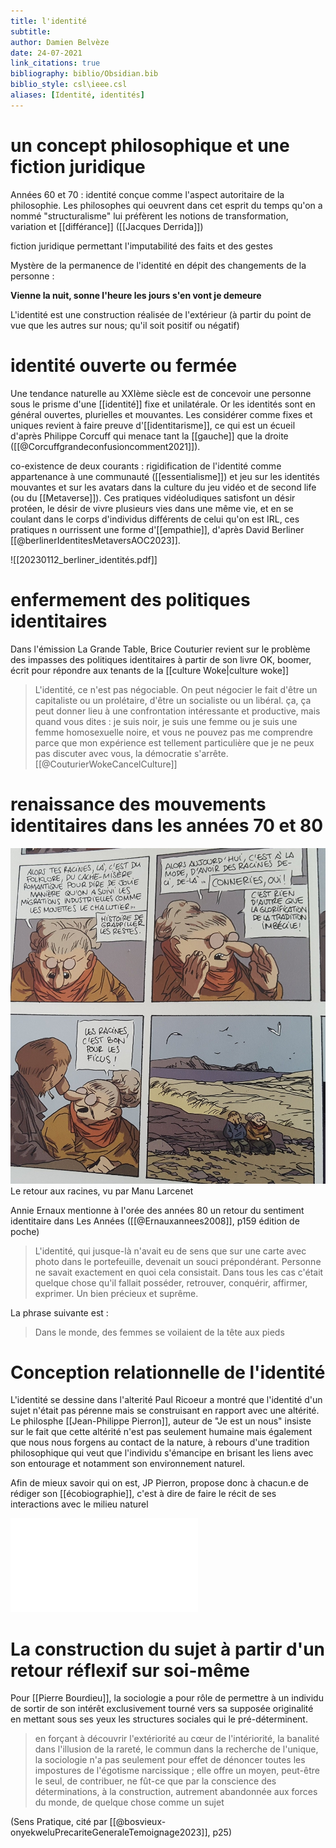 ```yaml
---
title: l'identité
subtitle:
author: Damien Belvèze
date: 24-07-2021
link_citations: true
bibliography: biblio/Obsidian.bib
biblio_style: csl\ieee.csl
aliases: [Identité, identités]
---
```

# un concept philosophique et une fiction juridique

Années 60 et 70 : identité conçue comme l'aspect autoritaire de la philosophie. Les philosophes qui oeuvrent dans cet esprit du temps qu'on a nommé "structuralisme" lui préfèrent les notions de transformation, variation et [[différance]] ([[Jacques Derrida]])

fiction juridique permettant l'imputabilité des faits et des gestes

Mystère de la permanence de l'identité en dépit des changements de la personne : 

**Vienne la nuit, sonne l'heure
les jours s'en vont je demeure**

L'identité est une construction réalisée de l'extérieur (à partir du point de vue que les autres sur nous; qu'il soit positif ou négatif)

# identité ouverte ou fermée

Une tendance naturelle au XXIème siècle est de concevoir une personne sous le prisme d'une [[identité]] fixe et unilatérale. 
Or les identités sont en général ouvertes, plurielles et mouvantes. 
Les considérer comme fixes et uniques revient à faire preuve d'[[identitarisme]], ce qui est un écueil d'après Philippe Corcuff qui menace tant la [[gauche]] que la droite ([[@Corcuffgrandeconfusioncomment2021]]).

co-existence de deux courants : rigidification de l'identité comme appartenance à une communauté ([[essentialisme]]) et jeu sur les identités mouvantes et sur les avatars dans la culture du jeu vidéo et de second life (ou du [[Metaverse]]). Ces pratiques vidéoludiques satisfont un désir protéen, le désir de vivre plusieurs vies dans une même vie, et en se coulant dans le corps d'individus différents de celui qu'on est IRL, ces pratiques n ourrissent une forme d'[[empathie]], d'après David Berliner [[@berlinerIdentitesMetaversAOC2023]].

![[20230112_berliner_identités.pdf]]

# enfermement des politiques identitaires

Dans l'émission La Grande Table, Brice Couturier revient sur le problème des impasses des politiques identitaires à partir de son livre OK, boomer, écrit pour répondre aux tenants de la [[culture Woke|culture woke]]

> L'identité, ce n'est pas négociable. On peut négocier le fait d'être un capitaliste ou un prolétaire, d'être un socialiste ou un libéral. ça, ça peut donner lieu à une confrontation intéressante et productive, mais quand vous dites : je suis noir, je suis une femme ou je suis une femme homosexuelle noire, et vous ne pouvez pas me comprendre parce que mon expérience est tellement particulière que je ne peux pas discuter avec vous, la démocratie s'arrête. [[@CouturierWokeCancelCulture]]

# renaissance des  mouvements identitaires dans les années 70 et 80

![](images/racines.jpg)
Le retour aux racines, vu par Manu Larcenet

Annie Ernaux mentionne à l'orée des années 80 un retour du sentiment identitaire dans Les Années ([[@Ernauxannees2008]], p159 édition de poche)

>L'identité, qui jusque-là n'avait eu de sens que sur une carte avec photo dans le portefeuille, devenait un souci prépondérant. Personne ne savait exactement en quoi cela consistait. Dans tous les cas c'était quelque chose qu'il fallait posséder, retrouver, conquérir, affirmer, exprimer. Un bien précieux et suprême.

La phrase suivante est : 

> Dans le monde, des femmes se voilaient de la tête aux pieds


# Conception relationnelle de l'identité

L'identité se dessine dans l'alterité
Paul Ricoeur a montré que l'identité d'un sujet n'était pas pérenne mais se construisant en rapport avec une altérité. Le philosphe [[Jean-Philippe Pierron]], auteur de "Je est un nous" insiste sur le fait que cette altérité n'est pas seulement humaine mais également que nous nous forgens au contact de la nature, à rebours d'une tradition philosophique qui veut que l'individu s'émancipe en brisant les liens avec son entourage et notamment son environnement naturel. 

Afin de mieux savoir qui on est, JP Pierron, propose donc à chacun.e de rédiger son [[écobiographie]], c'est à dire de faire le récit de ses interactions avec le milieu naturel 

![Portrait libé](/pdf/pierron_liberation.pdf)


# La construction du sujet à partir d'un retour réflexif sur soi-même

Pour [[Pierre Bourdieu]], la sociologie a pour rôle de permettre à un individu de sortir de son intérêt exclusivement tourné vers sa supposée originalité en mettant sous ses yeux les structures sociales qui le pré-déterminent. 

> en forçant à découvrir l'extériorité au cœur de l'intériorité, la banalité dans l'illusion de la rareté, le commun dans la recherche de l'unique, la sociologie n'a pas seulement pour effet de dénoncer toutes les impostures de l'égotisme narcissique ; elle offre un moyen, peut-être le seul, de contribuer, ne fût-ce que par la conscience des déterminations, à la construction, autrement abandonnée aux forces du monde, de quelque chose comme un sujet

(Sens Pratique, cité par [[@bosvieux-onyekweluPrecariteGeneraleTemoignage2023]], p25)

